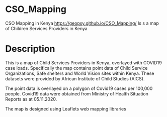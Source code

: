 # CSO_Mapping
CSO Mapping in Kenya
https://geopsy.github.io/CSO_Mapping/
Is s a map of Children Services Providers in Kenya

# Description
This is a map of Child Services Providers in Kenya, overlayed with COVID19 case loads. Specifically the map contains point data of Child Service Organizations, Safe shelters and World Vision sites within Kenya. These datasets were provided by African Institute of Child Studies (AICS). 

The point data is overlayed on a polygon of Covid19 cases per 100,000 people. Covid19 data were obtained from Ministry of Health Situation Reports as at 05.11.2020.

The map is designed using Leaflets web mapping libraries
